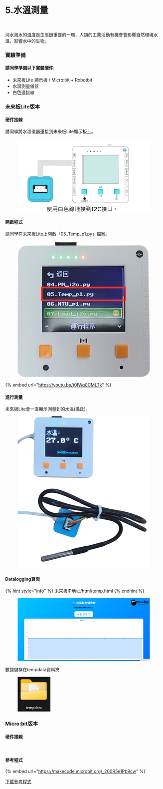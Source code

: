 # 5.水溫測量

<figure><img src="https://files.gitbook.com/v0/b/gitbook-x-prod.appspot.com/o/spaces%2F6uJvpXC43onNIIwhMlWo%2Fuploads%2Fwfrwq78znTkMbFksBsIP%2Fimage.png?alt=media&#x26;token=27978591-caf9-44be-b4e8-68ee866e0d10" alt=""><figcaption></figcaption></figure>

河水海水的溫度是生態鏈重要的一環，人類的工業活動有機會會影響自然環境水溫，影響水中的生物。

### 實驗準備

#### 請同學準備以下實驗硬件:

* 未來板Lite 顯示板 / Micro:bit + Robotbit
* 水溫測量儀器
* 白色連接線

### 未來板Lite版本

#### 硬件接線

請同學將水溫儀器連接到未來板Lite顯示板上。

<figure><img src="../.gitbook/assets/watertemp_wiring (1).png" alt=""><figcaption></figcaption></figure>

#### 開啟程式

請同學在未來板Lite上開啟「05\_Temp\_p1.py」檔案。

<figure><img src="../.gitbook/assets/image (4) (1) (1).png" alt=""><figcaption></figcaption></figure>

{% embed url="https://youtu.be/t0IWq0CMLTk" %}

#### 進行測量

未來板Lite會一直顯示測量到的水溫(攝氏)。

<figure><img src="../.gitbook/assets/tempprogram.png" alt=""><figcaption></figcaption></figure>

#### Datalogging頁面

{% hint style="info" %}
未來板IP地址/html/temp.html
{% endhint %}

<figure><img src="../.gitbook/assets/image (2) (1) (1) (1) (1).png" alt=""><figcaption></figcaption></figure>

數據儲存在tempdata資料夾

<figure><img src="../.gitbook/assets/image (1) (1) (1) (1) (1).png" alt=""><figcaption></figcaption></figure>

### Micro:bit版本

#### 硬件接線

<figure><img src="https://sharinghub.kittenbot.hk/~gitbook/image?url=https%3A%2F%2Fkittenbothk.readthedocs.io%2Fen%2Flatest%2F_images%2Fwatertemp_wire.png&#x26;width=768&#x26;dpr=1&#x26;quality=100&#x26;sign=cc215f6&#x26;sv=1" alt=""><figcaption></figcaption></figure>

#### 參考程式

{% embed url="https://makecode.microbit.org/_200R5e1Pb9cw" %}

[下載參考程式](https://makecode.microbit.org/_200R5e1Pb9cw)
